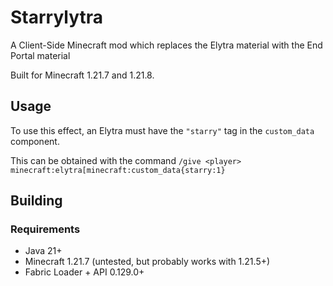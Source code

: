 # Starrylytra
A Client-Side Minecraft mod which replaces the Elytra material with the End Portal material

Built for Minecraft 1.21.7 and 1.21.8.

## Usage

To use this effect, an Elytra must have the `"starry"` tag in the `custom_data` component.

This can be obtained with the command `/give <player> minecraft:elytra[minecraft:custom_data{starry:1}`

## Building

### Requirements

- Java 21+
- Minecraft 1.21.7 (untested, but probably works with 1.21.5+)
- Fabric Loader + API 0.129.0+
